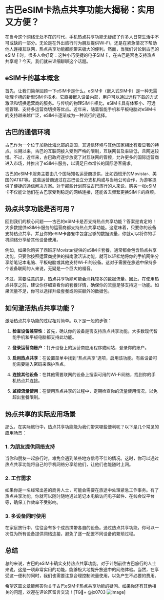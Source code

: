 # 古巴eSIM卡热点共享功能大揭秘：实用又方便？

在当今这个网络无处不在的时代，手机热点共享功能无疑成了许多人日常生活中不可或缺的一部分。无论是在外出旅行时为朋友提供Wi-Fi，还是在紧急情况下帮助他人连接互联网，热点共享功能都能带来极大的便利。然而，当我们讨论到古巴的eSIM卡时，很多人会好奇：这种小巧便捷的电子SIM卡，在古巴是否也支持热点共享呢？今天，我们就来详细聊聊这个话题。

## eSIM卡的基本概念

首先，让我们简单回顾一下eSIM卡是什么。eSIM卡（嵌入式SIM卡）是一种无需物理卡槽的新型SIM卡技术。它直接嵌入设备内部，用户可以通过远程下载的方式激活和切换运营商的服务。与传统的物理SIM卡相比，eSIM卡具有体积小、可远程管理、支持多运营商切换等优点。近年来，随着智能手机和平板电脑对eSIM卡的支持越来越广泛，eSIM卡逐渐成为一种流行的选择。

## 古巴的通信环境

古巴作为一个位于加勒比海北部的岛国，其通信环境与其他国家相比有着显著的特点。长期以来，古巴的互联网接入受到严格的限制，互联网普及率较低，且网速较慢。不过，近年来，古巴政府逐步放宽了对互联网的管控，允许更多的国际运营商进入市场，并推出了eSIM卡服务，以满足日益增长的国际游客需求。

古巴的eSIM卡服务主要由几个国际知名运营商提供，比如西班牙的Movistar、美国的AT&T等。这些运营商通过在古巴设立分支机构或与当地公司合作，为游客提供了便捷的通信解决方案。对于那些计划前往古巴旅行的人来说，购买一张eSIM卡不仅能让他们在古巴享受到稳定的网络连接，还能省去频繁更换SIM卡的麻烦。

## 热点共享功能是否可用？

回到我们的核心问题——古巴的eSIM卡是否支持热点共享功能？答案是肯定的！大多数提供eSIM卡服务的运营商都支持热点共享功能。这意味着，只要你的设备支持热点共享，并且你的eSIM卡套餐中包含足够的数据流量，你就可以将你的手机网络分享给其他设备使用。

例如，如果你购买了西班牙Movistar提供的eSIM卡套餐，通常都会包含热点共享功能。只要你按照运营商提供的指南激活该功能，就可以轻松地将你的手机网络分享给笔记本电脑、平板电脑或其他支持Wi-Fi的设备。这对于需要在旅途中保持多个设备联网的人来说，无疑是一个巨大的福音。

不过，需要注意的是，热点共享功能可能会消耗较多的数据流量。因此，在使用热点共享之前，建议你仔细查看你的套餐详情，确保你的流量足够支持这一功能。如果流量不足，你可以选择升级套餐或购买额外的数据包。

## 如何激活热点共享功能？

激活热点共享功能的过程相对简单。以下是一般的步骤：

1. **检查设备兼容性**：首先，确认你的设备是否支持热点共享功能。大多数现代智能手机和平板电脑都支持此功能。
   
2. **登录运营商账户**：打开设备上的运营商应用程序或网站，登录你的账户。

3. **启用热点共享**：在设置菜单中找到“热点共享”选项，启用该功能。有些设备可能需要输入密码来保护热点。

4. **连接其他设备**：在其他需要联网的设备上搜索可用的Wi-Fi网络，找到你的手机热点并连接。

5. **监控流量使用**：在使用热点共享的过程中，定期检查你的流量使用情况，以免超出套餐限制。

## 热点共享的实际应用场景

那么，在实际旅行中，热点共享功能能为我们带来哪些便利呢？以下是几个常见的应用场景：

### 1. 为朋友提供网络支持

当你和朋友一起旅行时，难免会遇到某些地方信号不佳的情况。这时，你可以通过热点共享功能将自己的手机网络分享给他们，让他们也能随时上网。

### 2. 工作需求

如果你是一名经常出差的商务人士，可能会需要在旅途中处理紧急工作事务。有了热点共享功能，你就可以随时随地通过笔记本电脑访问电子邮件、在线会议平台等，确保工作效率不受影响。

### 3. 多设备同时使用

在家庭旅行中，往往会有多个成员携带各自的设备。通过热点共享功能，你可以一次性为所有设备提供网络连接，避免了逐一配置不同设备的繁琐过程。

## 总结

总的来说，古巴的eSIM卡确实支持热点共享功能。对于计划前往古巴旅行的人士来说，这是一项非常实用的功能，能够极大地提升旅途中的网络体验。当然，在享受这一便利的同时，我们也需要注意合理控制流量使用，以免产生不必要的费用。

希望这篇文章能解答你关于古巴eSIM卡热点共享功能的疑问。如果你还有其他相关的问题，欢迎在评论区留言交流！[TG💪+ @jx0703 ![Image](https://github.com/user-attachments/assets/dbca1d08-cadb-493c-b0ec-ad6f7a83f270)]
